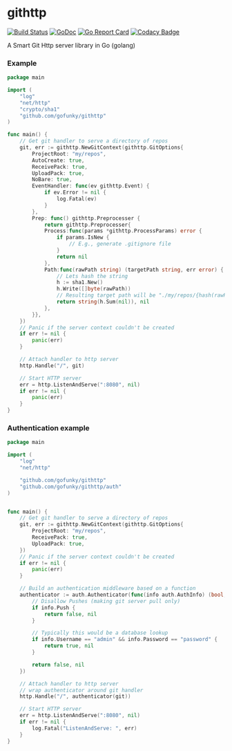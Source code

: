 githttp
===========

[![Build Status](https://travis-ci.org/gofunky/githttp.svg)](https://travis-ci.org/gofunky/githttp)
[![GoDoc](https://godoc.org/github.com/gofunky/githttp?status.svg)](https://godoc.org/github.com/gofunky/githttp)
[![Go Report Card](https://goreportcard.com/badge/github.com/gofunky/githttp)](https://goreportcard.com/report/github.com/gofunky/githttp)
[![Codacy Badge](https://api.codacy.com/project/badge/Grade/eeef5dbed01a4f84a76c2bf96fb8a158)](https://www.codacy.com/app/gofunky/githttp?utm_source=github.com&amp;utm_medium=referral&amp;utm_content=gofunky/githttp&amp;utm_campaign=Badge_Grade)

A Smart Git Http server library in Go (golang)

### Example

```go
package main

import (
    "log"
    "net/http"
    "crypto/sha1"
    "github.com/gofunky/githttp"
)

func main() {
    // Get git handler to serve a directory of repos
    git, err := githttp.NewGitContext(githttp.GitOptions{
    	ProjectRoot: "my/repos",
    	AutoCreate: true,
    	ReceivePack: true,
    	UploadPack: true,
    	NoBare: true,
    	EventHandler: func(ev githttp.Event) {
    	    if ev.Error != nil {
    	    	log.Fatal(ev)
    	    }
    	},
    	Prep: func() githttp.Preprocesser {
    		return githttp.Preprocesser{
            Process:func(params *githttp.ProcessParams) error {
            	if params.IsNew {
            		// E.g., generate .gitignore file
            	}
            	return nil
    		},
            Path:func(rawPath string) (targetPath string, err error) {
            	// Lets hash the string
            	h := sha1.New()
            	h.Write([]byte(rawPath))
            	// Resulting target path will be "./my/repos/{hash(rawPath)}/
            	return string(h.Sum(nil)), nil
            },
    	}},
    })
    // Panic if the server context couldn't be created
    if err != nil {
    	panic(err)
    }

    // Attach handler to http server
    http.Handle("/", git)

    // Start HTTP server
    err = http.ListenAndServe(":8080", nil)
    if err != nil {
        panic(err)
    }
}
```

### Authentication example

```go
package main

import (
    "log"
    "net/http"

    "github.com/gofunky/githttp"
    "github.com/gofunky/githttp/auth"
)


func main() {
    // Get git handler to serve a directory of repos
    git, err := githttp.NewGitContext(githttp.GitOptions{
    	ProjectRoot: "my/repos",
    	ReceivePack: true,
    	UploadPack: true,
    })
    // Panic if the server context couldn't be created
    if err != nil {
    	panic(err)
    }

    // Build an authentication middleware based on a function
    authenticator := auth.Authenticator(func(info auth.AuthInfo) (bool, error) {
        // Disallow Pushes (making git server pull only)
        if info.Push {
            return false, nil
        }

        // Typically this would be a database lookup
        if info.Username == "admin" && info.Password == "password" {
            return true, nil
        }

        return false, nil
    })

    // Attach handler to http server
    // wrap authenticator around git handler
    http.Handle("/", authenticator(git))

    // Start HTTP server
    err = http.ListenAndServe(":8080", nil)
    if err != nil {
        log.Fatal("ListenAndServe: ", err)
    }
}
```

